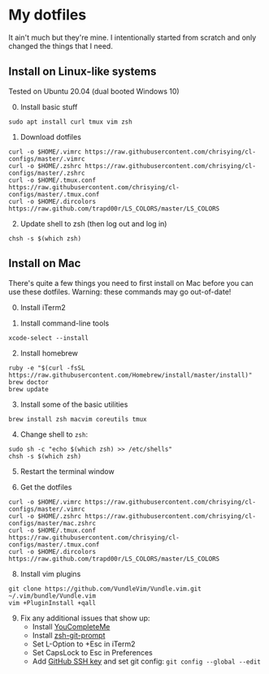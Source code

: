 # My dotfiles

It ain't much but they're mine. I intentionally started from scratch and only
changed the things that I need.

## Install on Linux-like systems

Tested on Ubuntu 20.04 (dual booted Windows 10)

0. Install basic stuff

```
sudo apt install curl tmux vim zsh
```

1. Download dotfiles

```
curl -o $HOME/.vimrc https://raw.githubusercontent.com/chrisying/cl-configs/master/.vimrc 
curl -o $HOME/.zshrc https://raw.githubusercontent.com/chrisying/cl-configs/master/.zshrc
curl -o $HOME/.tmux.conf https://raw.githubusercontent.com/chrisying/cl-configs/master/.tmux.conf
curl -o $HOME/.dircolors https://raw.github.com/trapd00r/LS_COLORS/master/LS_COLORS
```

2. Update shell to zsh (then log out and log in)

```
chsh -s $(which zsh)
```

## Install on Mac

There's quite a few things you need to first install on Mac before you can use
these dotfiles. Warning: these commands may go out-of-date!

0. Install iTerm2

1. Install command-line tools

```
xcode-select --install
```

2. Install homebrew

```
ruby -e "$(curl -fsSL https://raw.githubusercontent.com/Homebrew/install/master/install)"
brew doctor
brew update
```

3. Install some of the basic utilities

```
brew install zsh macvim coreutils tmux
```

4. Change shell to `zsh`:

```
sudo sh -c "echo $(which zsh) >> /etc/shells"
chsh -s $(which zsh)
```

5. Restart the terminal window

7. Get the dotfiles

```
curl -o $HOME/.vimrc https://raw.githubusercontent.com/chrisying/cl-configs/master/.vimrc 
curl -o $HOME/.zshrc https://raw.githubusercontent.com/chrisying/cl-configs/master/mac.zshrc
curl -o $HOME/.tmux.conf https://raw.githubusercontent.com/chrisying/cl-configs/master/.tmux.conf
curl -o $HOME/.dircolors https://raw.github.com/trapd00r/LS_COLORS/master/LS_COLORS
```

8. Install vim plugins

```
git clone https://github.com/VundleVim/Vundle.vim.git ~/.vim/bundle/Vundle.vim
vim +PluginInstall +qall
```

9. Fix any additional issues that show up:
    * Install [YouCompleteMe](https://github.com/ycm-core/YouCompleteMe)
    * Install [zsh-git-prompt](https://github.com/olivierverdier/zsh-git-prompt)
    * Set L-Option to +Esc in iTerm2
    * Set CapsLock to Esc in Preferences
    * Add [GitHub SSH key](https://help.github.com/en/articles/generating-a-new-ssh-key-and-adding-it-to-the-ssh-agent) and set git config: `git config --global --edit`
